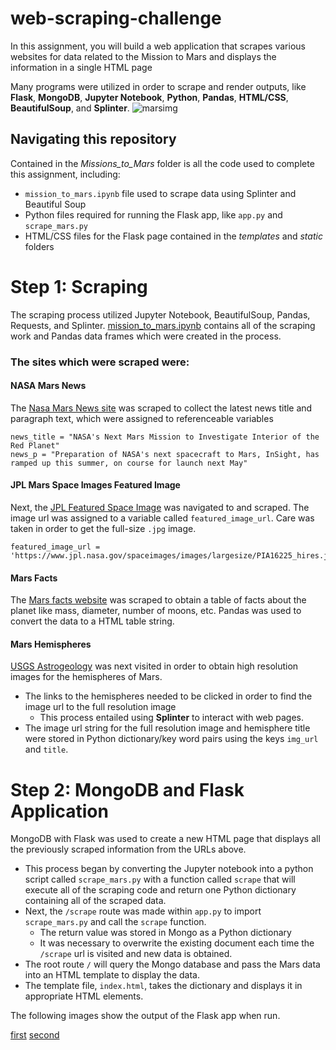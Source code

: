 # web-scraping-challenge
In this assignment, you will build a web application that scrapes various websites for data related to the Mission to Mars and displays the information in a single HTML page

Many programs were utilized in order to scrape and render outputs, like **Flask**, **MongoDB**, **Jupyter Notebook**, **Python**, **Pandas**, **HTML/CSS**, **BeautifulSoup**, and **Splinter**.
![marsimg](https://geneticliteracyproject.org/wp-content/uploads/2017/11/mars-2.jpg)
## Navigating this repository
Contained in the *Missions_to_Mars* folder is all the code used to complete this assignment, including:

- ```mission_to_mars.ipynb``` file used to scrape data using Splinter and Beautiful Soup
- Python files required for running the Flask app, like ```app.py``` and ```scrape_mars.py```
- HTML/CSS files for the Flask page contained in the *templates* and *static* folders

# Step 1: Scraping
The scraping process utilized Jupyter Notebook, BeautifulSoup, Pandas, Requests, and Splinter. <a href="https://github.com/drainganggtb/web-scraping-challenge/blob/main/Missions_to_Mars/mission_to_mars.ipynb" target="_blank">mission_to_mars.ipynb</a>
 contains all of the scraping work and Pandas data frames which were created in the process.

### The sites which were scraped were:
#### NASA Mars News
 The [Nasa Mars News site](https://mars.nasa.gov/news/?page=0&per_page=40&order=publish_date+desc%2Ccreated_at+desc&search=&category=19%2C165%2C184%2C204&blank_scope=Latest) was scraped to collect the latest news title and paragraph text, which were assigned to referenceable variables
 ```
 news_title = "NASA's Next Mars Mission to Investigate Interior of the Red Planet"
 news_p = "Preparation of NASA's next spacecraft to Mars, InSight, has ramped up this summer, on course for launch next May"
 ```

#### JPL Mars Space Images Featured Image
Next, the [JPL Featured Space Image](https://www.jpl.nasa.gov/spaceimages/?search=&category=Mars) was navigated to and scraped. The image url was assigned to a variable called ```featured_image_url```. Care was taken in order to get the full-size ```.jpg``` image. 
```
featured_image_url = 'https://www.jpl.nasa.gov/spaceimages/images/largesize/PIA16225_hires.jpg'
```
#### Mars Facts
The [Mars facts website](https://space-facts.com/mars/) was scraped to obtain a table of facts about the planet like mass, diameter, number of moons, etc. Pandas was used to convert the data to a HTML table string.
#### Mars Hemispheres 
[USGS Astrogeology](https://astrogeology.usgs.gov/search/results?q=hemisphere+enhanced&k1=target&v1=Mars) was next visited in order to obtain high resolution images for the hemispheres of Mars. 
- The links to the hemispheres needed to be clicked in order to find the image url to the full resolution image
    - This process entailed using **Splinter** to interact with web pages.
- The image url string for the full resolution image and hemisphere title were stored in Python dictionary/key word pairs using the keys ```img_url``` and ```title```.

# Step 2: MongoDB and Flask Application
MongoDB with Flask was used to create a new HTML page that displays all the previously scraped information from the URLs above. 
- This process began by converting the Jupyter notebook into a python script called ```scrape_mars.py``` with a function called ```scrape``` that will execute all of the scraping code and return one Python dictionary containing all of the scraped data.
- Next, the ```/scrape``` route was made within ```app.py``` to import ```scrape_mars.py``` and call the ```scrape``` function.
    - The return value was stored in Mongo as a Python dictionary
    - It was necessary to overwrite the existing document each time the ```/scrape``` url is visited and new data is obtained. 
- The root route ```/``` will query the Mongo database and pass the Mars data into an HTML template to display the data.
- The template file, ```index.html```, takes the dictionary and displays it in appropriate HTML elements. 

The following images show the output of the Flask app when run.

[first](https://github.com/drainganggtb/web-scraping-challenge/blob/main/Missions_to_Mars/images/homepage.png)
[second](https://github.com/drainganggtb/web-scraping-challenge/blob/main/Missions_to_Mars/images/hemi_img.png)